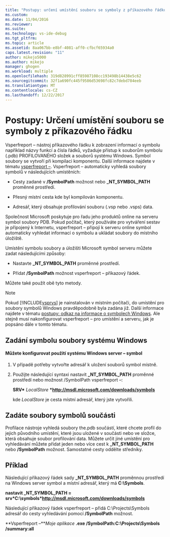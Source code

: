 ```yaml
---
title: "Postupy: určení umístění souboru se symboly z příkazového řádku | Microsoft Docs"
ms.custom: 
ms.date: 11/04/2016
ms.reviewer: 
ms.suite: 
ms.technology: vs-ide-debug
ms.tgt_pltfrm: 
ms.topic: article
ms.assetid: 8aa067bb-e8bf-4081-aff0-cfbcf65934a0
caps.latest.revision: "11"
author: mikejo5000
ms.author: mikejo
manager: ghogen
ms.workload: multiple
ms.openlocfilehash: 319d828991cff85987108cc193498b14438e5c62
ms.sourcegitcommit: 32f1a690fc445f9586d53698fc82c7debd784eeb
ms.translationtype: MT
ms.contentlocale: cs-CZ
ms.lasthandoff: 12/22/2017
---
```

# <a name="how-to-specify-symbol-file-locations-from-the-command-line"></a>Postupy: Určení umístění souboru se symboly z příkazového řádku
Vsperfreport – nástroj příkazového řádku k zobrazení informací o symbolu například názvy funkcí a čísla řádků, vyžaduje přístup k souborům symbolu (.pdb) PROFILOVANÉHO složek a souborů systému Windows. Symbol soubory se vytvoří při kompilaci komponentu. Další informace najdete v tématu [vsperfreport –](../profiling/vsperfreport.md). Vsperfreport – automaticky vyhledá soubory symbolů v následujících umístěních:  
  
-   Cesty zadané v **/SymbolPath** možnost nebo **_NT_SYMBOL_PATH** proměnné prostředí.  
  
-   Přesný místní cesta kde byl kompilován komponentu.  
  
-   Adresář, který obsahuje profilování souboru (.vsp nebo .vsps) data.  
  
 Společnost Microsoft poskytuje pro řadu jeho produktů online na serveru symbol soubory PDB. Pokud počítač, který používáte pro vytváření sestav je připojený k Internetu, vsperfreport – připojí k serveru online symbol automaticky vyhledat informací o symbolu a ukládat soubory do místního úložiště.  
  
 Umístění symbolu soubory a úložišti Microsoft symbol serveru můžete zadat následujícími způsoby:  
  
-   Nastavte **_NT_SYMBOL_PATH** proměnné prostředí.  
  
-   Přidat **/SymbolPath** možnost vsperfreport – příkazový řádek.  
  
 Můžete také použít obě tyto metody.  
  
> [!NOTE]
>  Pokud [!INCLUDE[vsprvs](../code-quality/includes/vsprvs_md.md)] je nainstalován v místním počítači, do umístění pro soubory symbolů Windows pravděpodobně byla zadána již. Další informace najdete v tématu [postupy: odkaz na informace o symbolech Windows](../profiling/how-to-reference-windows-symbol-information.md). Ale stejně musí nakonfigurovat vsperfreport – pro umístění a serveru, jak je popsáno dále v tomto tématu.  
  
## <a name="specifying-windows-symbol-files"></a>Zadání symbolu soubory systému Windows  
  
#### <a name="to-configure-the-use-of-the-windows-symbol-server"></a>Můžete konfigurovat použití systému Windows server – symbol  
  
1.  V případě potřeby vytvořte adresář k uložení souborů symbol místně.  
  
2.  Použijte následující syntaxi nastavit **_NT_SYMBOL_PATH** proměnné prostředí nebo možnost /SymbolPath vsperfreport –:  
  
     **SRV\***  *LocalStore*  **\*http://msdl.microsoft.com/downloads/symbols**  
  
     kde *LocalStore* je cesta místní adresář, který jste vytvořili.  
  
## <a name="specifying-component-symbol-files"></a>Zadáte soubory symbolů součásti  
 Profilace nástroje vyhledá soubory the.pdb součástí, které chcete profil do jejich původního umístění, které jsou uložené v součásti nebo ve složce, která obsahuje soubor profilování data. Můžete určit jiné umístění pro vyhledávání můžete přidat jeden nebo více cest k **_NT_SYMBOL_PATH** nebo **/SymbolPath** možnost. Samostatné cesty oddělte středníky.  
  
## <a name="example"></a>Příklad  
 Následující příkazový řádek sady **_NT_SYMBOL_PATH** proměnnou prostředí na Windows server symbol a místní adresář, který má **C:\Symbols**.  
  
 **nastavit _NT_SYMBOL_PATH = srv\*C:\symbols\*http://msdl.microsoft.com/downloads/symbols**  
  
 Následující příkazový řádek vsperfreport – přidá C:\Projects\Symbols adresář do cesty vyhledávání pomocí **/SymbolPath** možnost.  
  
 **Vsperfreport –***Moje aplikace* **.exe /SymbolPath:C:\Projects\Symbols /summary:all** 